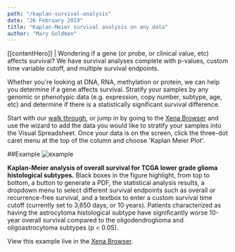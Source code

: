 ```yaml
---
path: "/kaplan-survival-analysis"
date: "26 February 2019"
title: "Kaplan-Meier survival analysis on any data"
author: "Mary Goldman"
---
```


[[contentHero]]
| Wondering if a gene (or probe, or clinical value, etc) affects survival? We have survival analyses complete with p-values, custom time variable cutoff, and multiple survival endpoints.

Whether you're looking at DNA, RNA, methylation or protein, we can help you determine if a gene affects survival. Stratify your samples by any genomic or phenotypic data (e.g. expression, copy number, subtype, age, etc) and determine if there is a statistically significant survival difference.

Start with our [walk through](https://ucsc-xena.gitbook.io/project/overview-of-features/kaplan-meier-plots), or jump in by going to the [Xena Browser](https://xenabrowser.net) and use the wizard to add the data you would like to stratify your samples into the Visual Spreadsheet. Once your data is on the screen, click the three-dot caret menu at the top of the column and choose 'Kaplan Meier Plot'.

##Example
![example](/images/kaplan-survival.png)

**Kaplan-Meier analysis of overall survival for TCGA lower grade glioma histological subtypes.** Black boxes in the figure highlight, from top to bottom, a button to generate a PDF, the statistical analysis results, a dropdown menu to select different survival endpoints such as overall or recurrence-free survival, and a textbox to enter a custom survival time cutoff (currently set to 3,650 days, or 10 years). Patients characterized as having the astrocytoma histological subtype have significantly worse 10-year overall survival compared to the oligodendroglioma and oligoastrocytoma subtypes (p < 0.05).

View this example live in the [Xena Browser](https://xenabrowser.net/heatmap/?bookmark=2f9d783982879594dd0f52564058372d).
